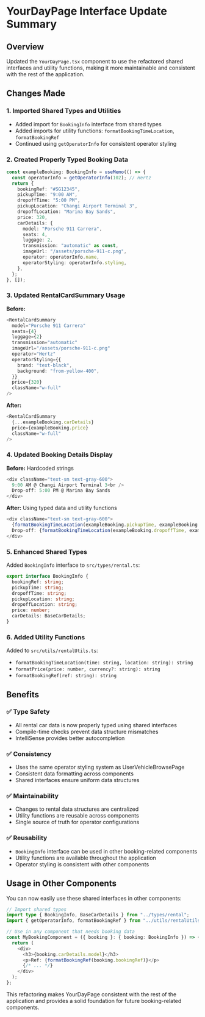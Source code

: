 # YourDayPage Interface Update Summary

## Overview

Updated the `YourDayPage.tsx` component to use the refactored shared interfaces and utility functions, making it more maintainable and consistent with the rest of the application.

## Changes Made

### 1. **Imported Shared Types and Utilities**

- Added import for `BookingInfo` interface from shared types
- Added imports for utility functions: `formatBookingTimeLocation`, `formatBookingRef`
- Continued using `getOperatorInfo` for consistent operator styling

### 2. **Created Properly Typed Booking Data**

```typescript
const exampleBooking: BookingInfo = useMemo(() => {
  const operatorInfo = getOperatorInfo(102); // Hertz
  return {
    bookingRef: "#SG12345",
    pickupTime: "9:00 AM",
    dropoffTime: "5:00 PM",
    pickupLocation: "Changi Airport Terminal 3",
    dropoffLocation: "Marina Bay Sands",
    price: 320,
    carDetails: {
      model: "Porsche 911 Carrera",
      seats: 4,
      luggage: 2,
      transmission: "automatic" as const,
      imageUrl: "/assets/porsche-911-c.png",
      operator: operatorInfo.name,
      operatorStyling: operatorInfo.styling,
    },
  };
}, []);
```

### 3. **Updated RentalCardSummary Usage**

**Before:**

```typescript
<RentalCardSummary
  model="Porsche 911 Carrera"
  seats={4}
  luggage={2}
  transmission="automatic"
  imageUrl="/assets/porsche-911-c.png"
  operator="Hertz"
  operatorStyling={{
    brand: "text-black",
    background: "from-yellow-400",
  }}
  price={320}
  className="w-full"
/>
```

**After:**

```typescript
<RentalCardSummary
  {...exampleBooking.carDetails}
  price={exampleBooking.price}
  className="w-full"
/>
```

### 4. **Updated Booking Details Display**

**Before:** Hardcoded strings

```typescript
<div className="text-sm text-gray-600">
  9:00 AM @ Changi Airport Terminal 3<br />
  Drop-off: 5:00 PM @ Marina Bay Sands
</div>
```

**After:** Using typed data and utility functions

```typescript
<div className="text-sm text-gray-600">
  {formatBookingTimeLocation(exampleBooking.pickupTime, exampleBooking.pickupLocation)}<br />
  Drop-off: {formatBookingTimeLocation(exampleBooking.dropoffTime, exampleBooking.dropoffLocation)}
</div>
```

### 5. **Enhanced Shared Types**

Added `BookingInfo` interface to `src/types/rental.ts`:

```typescript
export interface BookingInfo {
  bookingRef: string;
  pickupTime: string;
  dropoffTime: string;
  pickupLocation: string;
  dropoffLocation: string;
  price: number;
  carDetails: BaseCarDetails;
}
```

### 6. **Added Utility Functions**

Added to `src/utils/rentalUtils.ts`:

- `formatBookingTimeLocation(time: string, location: string): string`
- `formatPrice(price: number, currency?: string): string`
- `formatBookingRef(ref: string): string`

## Benefits

### ✅ **Type Safety**

- All rental car data is now properly typed using shared interfaces
- Compile-time checks prevent data structure mismatches
- IntelliSense provides better autocompletion

### ✅ **Consistency**

- Uses the same operator styling system as UserVehicleBrowsePage
- Consistent data formatting across components
- Shared interfaces ensure uniform data structures

### ✅ **Maintainability**

- Changes to rental data structures are centralized
- Utility functions are reusable across components
- Single source of truth for operator configurations

### ✅ **Reusability**

- `BookingInfo` interface can be used in other booking-related components
- Utility functions are available throughout the application
- Operator styling is consistent with other components

## Usage in Other Components

You can now easily use these shared interfaces in other components:

```typescript
// Import shared types
import type { BookingInfo, BaseCarDetails } from "../types/rental";
import { getOperatorInfo, formatBookingRef } from "../utils/rentalUtils";

// Use in any component that needs booking data
const MyBookingComponent = ({ booking }: { booking: BookingInfo }) => {
  return (
    <div>
      <h3>{booking.carDetails.model}</h3>
      <p>Ref: {formatBookingRef(booking.bookingRef)}</p>
      {/* ... */}
    </div>
  );
};
```

This refactoring makes YourDayPage consistent with the rest of the application and provides a solid foundation for future booking-related components.
